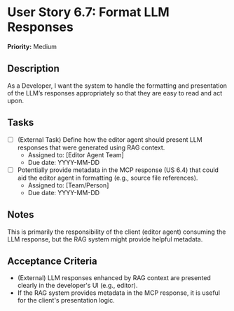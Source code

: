# User Story 6.7: Format LLM Responses

**Priority:** Medium

## Description
As a Developer, I want the system to handle the formatting and presentation of the LLM’s responses appropriately so that they are easy to read and act upon.

## Tasks
- [ ] (External Task) Define how the editor agent should present LLM responses that were generated using RAG context.
  - Assigned to: [Editor Agent Team]
  - Due date: YYYY-MM-DD
- [ ] Potentially provide metadata in the MCP response (US 6.4) that could aid the editor agent in formatting (e.g., source file references).
  - Assigned to: [Team/Person]
  - Due date: YYYY-MM-DD

## Notes
This is primarily the responsibility of the client (editor agent) consuming the LLM response, but the RAG system might provide helpful metadata.

## Acceptance Criteria
- (External) LLM responses enhanced by RAG context are presented clearly in the developer's UI (e.g., editor).
- If the RAG system provides metadata in the MCP response, it is useful for the client's presentation logic.
